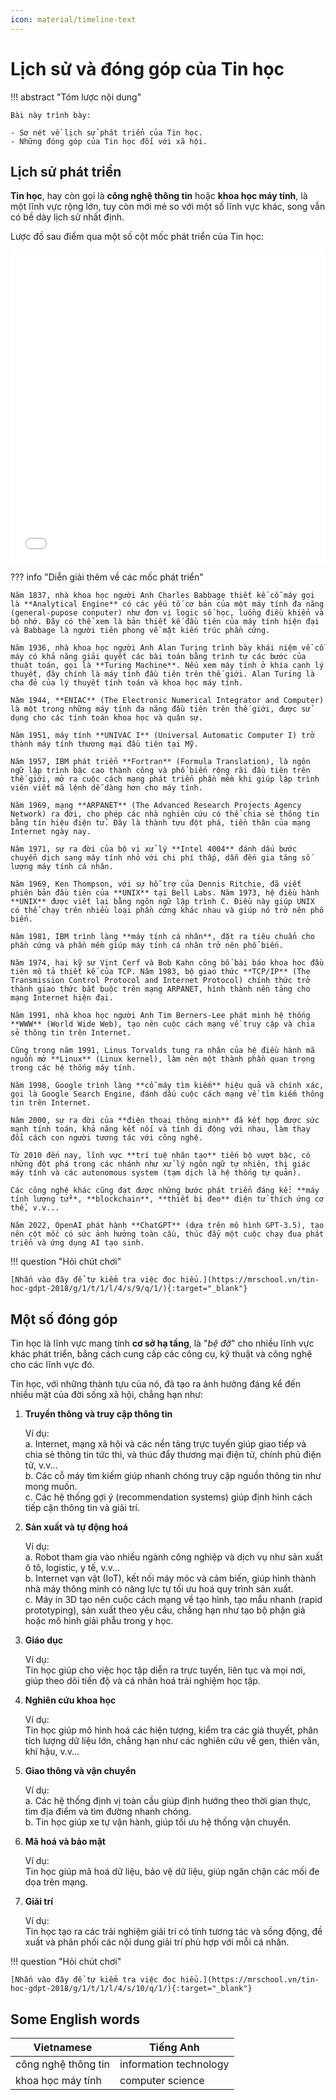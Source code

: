 ```yaml
---
icon: material/timeline-text
---
```


# Lịch sử và đóng góp của Tin học

!!! abstract "Tóm lược nội dung"

    Bài này trình bày:

    - Sơ nét về lịch sử phát triển của Tin học.
    - Những đóng góp của Tin học đối với xã hội.

## Lịch sử phát triển

**Tin học**, hay còn gọi là **công nghệ thông tin** hoặc **khoa học máy tính**, là một lĩnh vực rộng lớn, tuy còn mới mẻ so với một số lĩnh vực khác, song vẫn có bề dày lịch sử nhất định.

Lược đồ sau điểm qua một số cột mốc phát triển của Tin học:

<div>
    <iframe width="100%" height="500px" frameBorder=0 src="../cs-timeline-and-roles/cs-timeline.html"></iframe>
</div>

??? info "Diễn giải thêm về các mốc phát triển"

    Năm 1837, nhà khoa học người Anh Charles Babbage thiết kế cỗ máy gọi là **Analytical Engine** có các yếu tố cơ bản của một máy tính đa năng (general-pupose conputer) như đơn vị logic số học, luồng điều khiển và bộ nhớ. Đây có thể xem là bản thiết kế đầu tiên của máy tính hiện đại và Babbage là người tiên phong về mặt kiến trúc phần cứng.

    Năm 1936, nhà khoa học người Anh Alan Turing trình bày khái niệm về cỗ máy có khả năng giải quyết các bài toán bằng trình tự các bước của thuật toán, gọi là **Turing Machine**. Nếu xem máy tính ở khía cạnh lý thuyết, đây chính là máy tính đầu tiên trên thế giới. Alan Turing là cha đẻ của lý thuyết tính toán và khoa học máy tính.

    Năm 1944, **ENIAC** (The Electronic Numerical Integrator and Computer) là một trong những máy tính đa năng đầu tiên trên thế giới, được sử dụng cho các tính toán khoa học và quân sự.

    Năm 1951, máy tính **UNIVAC I** (Universal Automatic Computer I) trở thành máy tính thương mại đầu tiên tại Mỹ.

    Năm 1957, IBM phát triển **Fortran** (Formula Translation), là ngôn ngữ lập trình bậc cao thành công và phổ biến rộng rãi đầu tiên trên thế giới, mở ra cuộc cách mạng phát triển phần mềm khi giúp lập trình viên viết mã lệnh dễ dàng hơn cho máy tính.

    Năm 1969, mạng **ARPANET** (The Advanced Research Projects Agency Network) ra đời, cho phép các nhà nghiên cứu có thể chia sẻ thông tin bằng tín hiệu điện tử. Đây là thành tựu đột phá, tiền thân của mạng Internet ngày nay.

    Năm 1971, sự ra đời của bộ vi xử lý **Intel 4004** đánh dấu bước chuyển dịch sang máy tính nhỏ với chi phí thấp, dẫn đến gia tăng số lượng máy tính cá nhân.

    Năm 1969, Ken Thompson, với sự hỗ trợ của Dennis Ritchie, đã viết phiên bản đầu tiên của **UNIX** tại Bell Labs. Năm 1973, hệ điều hành **UNIX** được viết lại bằng ngôn ngữ lập trình C. Điều này giúp UNIX có thể chạy trên nhiều loại phần cứng khác nhau và giúp nó trở nên phổ biến.

    Năm 1981, IBM trình làng **máy tính cá nhân**, đặt ra tiêu chuẩn cho phần cứng và phần mềm giúp máy tính cá nhân trở nên phổ biến.

    Năm 1974, hai kỹ sư Vint Cerf và Bob Kahn công bố bài báo khoa học đầu tiên mô tả thiết kế của TCP. Năm 1983, bộ giao thức **TCP/IP** (The Transmission Control Protocol and Internet Protocol) chính thức trở thành giao thức bắt buộc trên mạng ARPANET, hình thành nền tảng cho mạng Internet hiện đại.

    Năm 1991, nhà khoa học người Anh Tim Berners-Lee phát minh hệ thống **WWW** (World Wide Web), tạo nên cuộc cách mạng về truy cập và chia sẻ thông tin trên Internet.

    Cũng trong năm 1991, Linus Torvalds tung ra nhân của hệ điều hành mã nguồn mở **Linux** (Linux kernel), làm nên một thành phần quan trọng trong các hệ thống máy tính.

    Năm 1998, Google trình làng **cỗ máy tìm kiếm** hiệu quả và chính xác, gọi là Google Search Engine, đánh dấu cuộc cách mạng về tìm kiếm thông tin trên Internet.

    Năm 2000, sự ra đời của **điện thoại thông minh** đã kết hợp được sức mạnh tính toán, khả năng kết nối và tính di động với nhau, làm thay đổi cách con người tương tác với công nghệ.

    Từ 2010 đến nay, lĩnh vực **trí tuệ nhân tạo** tiến bộ vượt bậc, có những đột phá trong các nhánh như xử lý ngôn ngữ tự nhiên, thị giác máy tính và các autonomous system (tạm dịch là hệ thống tự quản).

    Các công nghệ khác cũng đạt được những bước phát triển đáng kể: **máy tính lượng tử**, **blockchain**, **thiết bị đeo** điện tử thích ứng cơ thể, v.v...

    Năm 2022, OpenAI phát hành **ChatGPT** (dựa trên mô hình GPT-3.5), tạo nên cột mốc có sức ảnh hưởng toàn cầu, thúc đẩy một cuộc chạy đua phát triển và ứng dụng AI tạo sinh.

!!! question "Hỏi chút chơi"
    
    [Nhấn vào đây để tự kiểm tra việc đọc hiểu.](https://mrschool.vn/tin-hoc-gdpt-2018/g/1/t/1/l/4/s/9/q/1/){:target="_blank"}

## Một số đóng góp

Tin học là lĩnh vực mang tính **cơ sở hạ tầng**, là "*bệ đỡ*" cho nhiều lĩnh vực khác phát triển, bằng cách cung cấp các công cụ, kỹ thuật và công nghệ cho các lĩnh vực đó.

Tin học, với những thành tựu của nó, đã tạo ra ảnh hưởng đáng kể đến nhiều mặt của đời sống xã hội, chẳng hạn như:  

1. **Truyền thông và truy cập thông tin**

    Ví dụ:  
    a. Internet, mạng xã hội và các nền tảng trực tuyến giúp giao tiếp và chia sẻ thông tin tức thì, và thúc đẩy thương mại điện tử, chính phủ điện tử, v.v...  
    b. Các cỗ máy tìm kiếm giúp nhanh chóng truy cập nguồn thông tin như mong muốn.  
    c. Các hệ thống gợi ý (recommendation systems) giúp định hình cách tiếp cận thông tin và giải trí.

2. **Sản xuất và tự động hoá**

    Ví dụ:  
    a. Robot tham gia vào nhiều ngành công nghiệp và dịch vụ như sản xuất ô tô, logistic, y tế, v.v...  
    b. Internet vạn vật (IoT), kết nối máy móc và cảm biến, giúp hình thành nhà máy thông minh có năng lực tự tối ưu hoá quy trình sản xuất.  
    c. Máy in 3D tạo nên cuộc cách mạng về tạo hình, tạo mẫu nhanh (rapid prototyping), sản xuất theo yêu cầu, chẳng hạn như tạo bộ phận giả hoặc mô hình giải phẫu trong y học.

3. **Giáo dục**

    Ví dụ:  
    Tin học giúp cho việc học tập diễn ra trực tuyến, liên tục và mọi nơi, giúp theo dõi tiến độ và cá nhân hoá trải nghiệm học tập.

4. **Nghiên cứu khoa học**

    Ví dụ:  
    Tin học giúp mô hình hoá các hiện tượng, kiểm tra các giả thuyết, phân tích lượng dữ liệu lớn, chẳng hạn như các nghiên cứu về gen, thiên văn, khí hậu, v.v...

5. **Giao thông và vận chuyển**

    Ví dụ:  
    a. Các hệ thống định vị toàn cầu giúp định hướng theo thời gian thực, tìm địa điểm và tìm đường nhanh chóng.  
    b. Tin học giúp xe tự vận hành, giúp tối ưu hệ thống vận chuyển.
    
6. **Mã hoá và bảo mật**

    Ví dụ:  
    Tin học giúp mã hoá dữ liệu, bảo vệ dữ liệu, giúp ngăn chặn các mối đe dọa trên mạng.

7. **Giải trí**

    Ví dụ:  
    Tin học tạo ra các trải nghiệm giải trí có tính tương tác và sống động, đề xuất và phân phối các nội dung giải trí phù hợp với mỗi cá nhân.

!!! question "Hỏi chút chơi"
    
    [Nhấn vào đây để tự kiểm tra việc đọc hiểu.](https://mrschool.vn/tin-hoc-gdpt-2018/g/1/t/1/l/4/s/10/q/1/){:target="_blank"}

## Some English words

| Vietnamese | Tiếng Anh | 
| --- | --- |
| công nghệ thông tin | information technology |
| khoa học máy tính | computer science |